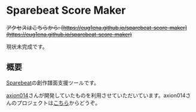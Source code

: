 # Sparebeat Score Maker

~~アクセスはこちらから: [https://eug1ena.github.io/sparebeat-score-maker](https://eug1ena.github.io/sparebeat-score-maker)~~

現状未完成です。

## 概要
[Sparebeat](https://sparebeat.com/)の創作譜面支援ツールです。

[axion014](https://github.com/axion014)さんが開発していたものを利用させていただいています。axion014さんのプロジェクトは[こちら](https://github.com/axion014/axion014.github.io)からどうぞ。
